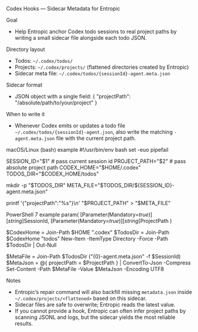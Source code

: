 Codex Hooks — Sidecar Metadata for Entropic

Goal
- Help Entropic anchor Codex todo sessions to real project paths by writing a small sidecar file alongside each todo JSON.

Directory layout
- Todos: `~/.codex/todos/`
- Projects: `~/.codex/projects/` (flattened directories created by Entropic)
- Sidecar meta file: `~/.codex/todos/{sessionId}-agent.meta.json`

Sidecar format
- JSON object with a single field:
  { "projectPath": "/absolute/path/to/your/project" }

When to write it
- Whenever Codex emits or updates a todo file `~/.codex/todos/{sessionId}-agent.json`, also write the matching `-agent.meta.json` file with the current project path.

macOS/Linux (bash) example
  #!/usr/bin/env bash
  set -euo pipefail

  SESSION_ID="$1"            # pass current session id
  PROJECT_PATH="$2"          # pass absolute project path
  CODEX_HOME="$HOME/.codex"
  TODOS_DIR="$CODEX_HOME/todos"

  mkdir -p "$TODOS_DIR"
  META_FILE="$TODOS_DIR/${SESSION_ID}-agent.meta.json"

  printf '{"projectPath":"%s"}\n' "$PROJECT_PATH" > "$META_FILE"

PowerShell 7 example
  param(
    [Parameter(Mandatory=$true)][string]$SessionId,
    [Parameter(Mandatory=$true)][string]$ProjectPath
  )

  $CodexHome = Join-Path $HOME ".codex"
  $TodosDir  = Join-Path $CodexHome "todos"
  New-Item -ItemType Directory -Force -Path $TodosDir | Out-Null

  $MetaFile  = Join-Path $TodosDir ("{0}-agent.meta.json" -f $SessionId)
  $MetaJson  = @{ projectPath = $ProjectPath } | ConvertTo-Json -Compress
  Set-Content -Path $MetaFile -Value $MetaJson -Encoding UTF8

Notes
- Entropic’s repair command will also backfill missing `metadata.json` inside `~/.codex/projects/<flattened>` based on this sidecar.
- Sidecar files are safe to overwrite; Entropic reads the latest value.
- If you cannot provide a hook, Entropic can often infer project paths by scanning JSONL and logs, but the sidecar yields the most reliable results.

